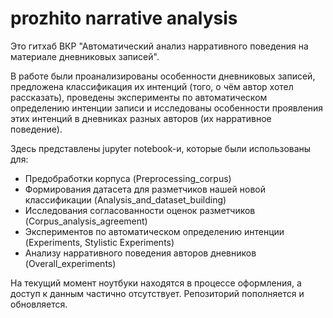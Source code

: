 # prozhito narrative analysis

Это гитхаб ВКР "Автоматический анализ нарративного поведения на материале дневниковых записей".  

В работе были проанализированы особенности дневниковых записей, предложена классификация их интенций (того, о чём автор хотел рассказать), проведены эксперименты по автоматическом определению интенции записи и исследованы особенности проявления этих интенций в дневниках разных авторов (их нарративное поведение).

Здесь представлены jupyter notebook-и, которые были использованы для:   
- Предобработки корпуса (Preprocessing_corpus)  
- Формирования датасета для разметчиков нашей новой классификации (Analysis_and_dataset_building)  
- Исследования согласованности оценок разметчиков (Corpus_analysis_agreement)  
- Экспериментов по автоматическом определению интенции (Experiments, Stylistic Experiments)  
- Анализу нарративного поведения авторов дневников (Overall_experiments)  

На текущий момент ноутбуки находятся в процессе оформления, а доступ к данным частично отсутствует. Репозиторий пополняется и обновляется.  
